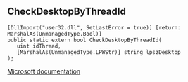 ## CheckDesktopByThreadId

```
[DllImport("user32.dll", SetLastError = true)] [return: MarshalAs(UnmanagedType.Bool)]
public static extern bool CheckDesktopByThreadId(
   uint idThread,
   [MarshalAs(UnmanagedType.LPWStr)] string lpszDesktop
);
```

[Microsoft documentation](TODO)

